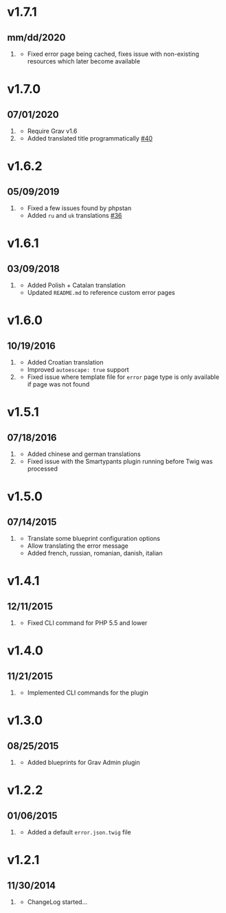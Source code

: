 # v1.7.1
## mm/dd/2020

1. [](#bugfix)
    * Fixed error page being cached, fixes issue with non-existing resources which later become available

# v1.7.0
## 07/01/2020

1. [](#new)
    * Require Grav v1.6
1. [](#bugfix)
    * Added translated title programmatically [#40](https://github.com/getgrav/grav-plugin-error/pull/40)
    
# v1.6.2
## 05/09/2019

1. [](#new)
    * Fixed a few issues found by phpstan
    * Added `ru` and `uk` translations [#36](https://github.com/getgrav/grav-plugin-error/pull/36)

# v1.6.1
## 03/09/2018

1. [](#improved)
    * Added Polish + Catalan translation
    * Updated `README.md` to reference custom error pages

# v1.6.0
## 10/19/2016

1. [](#improved)
    * Added Croatian translation
    * Improved `autoescape: true` support
1. [](#bugfix)
    * Fixed issue where template file for `error` page type is only available if page was not found

# v1.5.1
## 07/18/2016

1. [](#improved)
    * Added chinese and german translations
1. [](#bugfix)
    * Fixed issue with the Smartypants plugin running before Twig was processed

# v1.5.0
## 07/14/2015

1. [](#improved)
    * Translate some blueprint configuration options
    * Allow translating the error message
    * Added french, russian, romanian, danish, italian

# v1.4.1
## 12/11/2015

1. [](#bugfix)
    * Fixed CLI command for PHP 5.5 and lower

# v1.4.0
## 11/21/2015

1. [](#new)
    * Implemented CLI commands for the plugin

# v1.3.0
## 08/25/2015

1. [](#improved)
    * Added blueprints for Grav Admin plugin

# v1.2.2
## 01/06/2015

1. [](#new)
    * Added a default `error.json.twig` file

# v1.2.1
## 11/30/2014

1. [](#new)
    * ChangeLog started...
